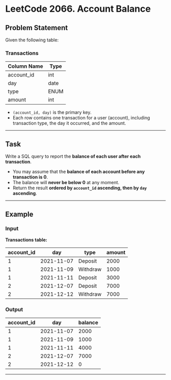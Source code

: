 # LeetCode 2066. Account Balance

## Problem Statement

Given the following table:

### Transactions

| Column Name | Type |
|-------------|------|
| account_id  | int  |
| day         | date |
| type        | ENUM |  -- ('Deposit','Withdraw')
| amount      | int  |

- `(account_id, day)` is the primary key.
- Each row contains one transaction for a user (account), including transaction type, the day it occurred, and the amount.

---

## Task

Write a SQL query to report the **balance of each user after each transaction**.

- You may assume that the **balance of each account before any transaction is 0**.
- The balance will **never be below 0** at any moment.
- Return the result **ordered by `account_id` ascending, then by `day` ascending**.

---

## Example

### Input

**Transactions table:**

| account_id | day        | type     | amount |
|------------|------------|----------|--------|
| 1          | 2021-11-07 | Deposit  | 2000   |
| 1          | 2021-11-09 | Withdraw | 1000   |
| 1          | 2021-11-11 | Deposit  | 3000   |
| 2          | 2021-12-07 | Deposit  | 7000   |
| 2          | 2021-12-12 | Withdraw | 7000   |

### Output

| account_id | day        | balance |
|------------|------------|---------|
| 1          | 2021-11-07 | 2000    |
| 1          | 2021-11-09 | 1000    |
| 1          | 2021-11-11 | 4000    |
| 2          | 2021-12-07 | 7000    |
| 2          | 2021-12-12 | 0       |

---